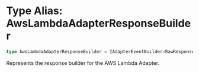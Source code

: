 # Type Alias: AwsLambdaAdapterResponseBuilder

```ts
type AwsLambdaAdapterResponseBuilder = IAdapterEventBuilder<RawResponseOptions, RawResponseWrapper>;
```

Represents the response builder for the AWS Lambda Adapter.
